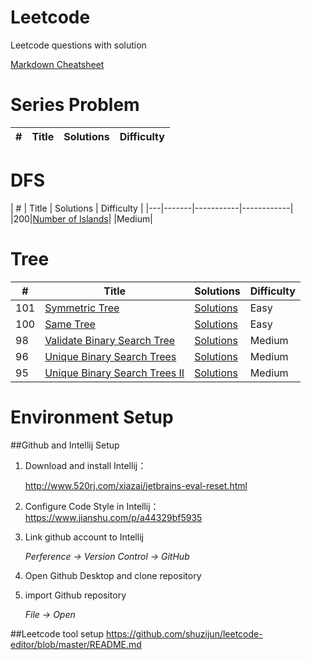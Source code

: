 # Leetcode
Leetcode questions with solution

[Markdown Cheatsheet](https://github.com/adam-p/markdown-here/wiki/Markdown-Cheatsheet)

# Series Problem
| # | Title | Solutions | Difficulty |
|---|-------|-----------|------------|

# DFS
[200]: https://leetcode.com/problems/number-of-islands/
| # | Title | Solutions | Difficulty |
|---|-------|-----------|------------|
 |200|[Number of Islands][200]| |Medium|

# Tree
[101]: https://leetcode.com/problems/symmetric-tree/
[100]: https://leetcode.com/problems/same-tree/
[98]: https://leetcode.com/problems/validate-binary-search-tree/
[96]: https://leetcode.com/problems/unique-binary-search-trees/
[95]: https://leetcode.com/problems/unique-binary-search-trees-ii/

| #   | Title                               | Solutions                                   | Difficulty |
|-----|-------------------------------------|---------------------------------------------|------|
| 101 | [Symmetric Tree][101]               | [Solutions](../Leetcode/src/main/_101.java) | Easy | 
| 100 | [Same Tree][100]                    | [Solutions](../Leetcode/src/main/_100.java) | Easy |
| 98  | [Validate Binary Search Tree][98]   | [Solutions](../Leetcode/src/main/_98.java)  | Medium |
 | 96  | [Unique Binary Search Trees][96]    | [Solutions](../Leetcode/src/main/_96.java)  | Medium |
 | 95  | [Unique Binary Search Trees II][95] | [Solutions](../Leetcode/src/main/_95.java)  | Medium |

# Environment Setup
##Github and Intellij Setup
1. Download and install Intellij：

   http://www.520rj.com/xiazai/jetbrains-eval-reset.html
2. Configure Code Style in Intellij：
   https://www.jianshu.com/p/a44329bf5935
3. Link github account to Intellij

   *Perference -> Version Control -> GitHub*
4. Open Github Desktop and clone repository
5. import Github repository

   *File -> Open*


##Leetcode tool setup
https://github.com/shuzijun/leetcode-editor/blob/master/README.md